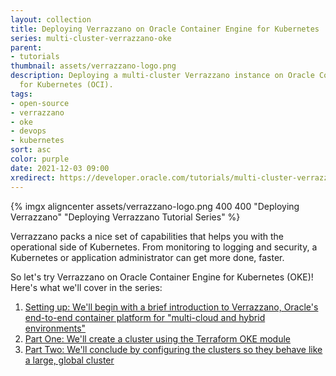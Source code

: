 ```yaml
---
layout: collection
title: Deploying Verrazzano on Oracle Container Engine for Kubernetes
series: multi-cluster-verrazzano-oke
parent:
- tutorials
thumbnail: assets/verrazzano-logo.png
description: Deploying a multi-cluster Verrazzano instance on Oracle Container Engine
  for Kubernetes (OCI).
tags:
- open-source
- verrazzano
- oke
- devops
- kubernetes
sort: asc
color: purple
date: 2021-12-03 09:00
xredirect: https://developer.oracle.com/tutorials/multi-cluster-verrazzano-oke/
---
```


{% imgx aligncenter assets/verrazzano-logo.png 400 400 "Deploying Verrazzano" "Deploying Verrazzano Tutorial Series" %}

Verrazzano packs a nice set of capabilities that helps you with the operational side of Kubernetes. From monitoring to logging and security, a Kubernetes or application administrator can get more done, faster.

So let's try Verrazzano on Oracle Container Engine for Kubernetes (OKE)!  Here's what we'll cover in the series:

1. [Setting up: We'll begin with a brief introduction to Verrazzano, Oracle's end-to-end container platform for "multi-cloud and hybrid environments"](1-deploying-verrazzano-on-oke)
2. [Part One: We'll create a cluster using the Terraform OKE module](2-deploy-multi-cluster-verrazzano-oke)
3. [Part Two: We'll conclude by configuring the clusters so they behave like a large, global cluster](3-deploy-multi-cluster-verrazzano-oke)
